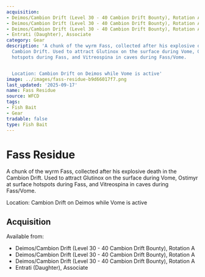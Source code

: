 ```yaml
---
acquisition:
- Deimos/Cambion Drift (Level 30 - 40 Cambion Drift Bounty), Rotation A
- Deimos/Cambion Drift (Level 30 - 40 Cambion Drift Bounty), Rotation A
- Deimos/Cambion Drift (Level 30 - 40 Cambion Drift Bounty), Rotation A
- Entrati (Daughter), Associate
category: Gear
description: 'A chunk of the wyrm Fass, collected after his explosive death in the
  Cambion Drift. Used to attract Glutinox on the surface during Vome, Ostimyr at surface
  hotspots during Fass, and Vitreospina in caves during Fass/Vome.


  Location: Cambion Drift on Deimos while Vome is active'
image: ../images/fass-residue-b9d66017f7.png
last_updated: '2025-09-17'
name: Fass Residue
source: WFCD
tags:
- Fish Bait
- Gear
tradable: false
type: Fish Bait
---
```


# Fass Residue

A chunk of the wyrm Fass, collected after his explosive death in the Cambion Drift. Used to attract Glutinox on the surface during Vome, Ostimyr at surface hotspots during Fass, and Vitreospina in caves during Fass/Vome.

Location: Cambion Drift on Deimos while Vome is active

## Acquisition

Available from:
- Deimos/Cambion Drift (Level 30 - 40 Cambion Drift Bounty), Rotation A
- Deimos/Cambion Drift (Level 30 - 40 Cambion Drift Bounty), Rotation A
- Deimos/Cambion Drift (Level 30 - 40 Cambion Drift Bounty), Rotation A
- Entrati (Daughter), Associate

